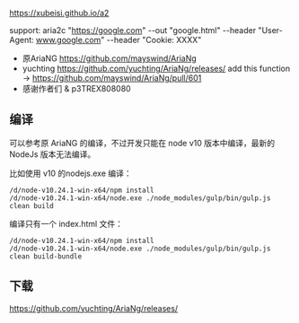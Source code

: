 https://xubeisi.github.io/a2

support: aria2c "https://google.com" --out "google.html" --header "User-Agent: www.google.com" --header "Cookie: XXXX"


- 原AriaNG https://github.com/mayswind/AriaNg
- yuchting https://github.com/yuchting/AriaNg/releases/ add this function -> https://github.com/mayswind/AriaNg/pull/601
- 感谢作者们 & p3TREX808080

## 编译
可以参考原 AriaNG 的编译，不过开发只能在 node v10 版本中编译，最新的 NodeJs 版本无法编译。

比如使用 v10 的nodejs.exe 编译：
```shell
/d/node-v10.24.1-win-x64/npm install
/d/node-v10.24.1-win-x64/node.exe ./node_modules/gulp/bin/gulp.js clean build
```

编译只有一个 index.html 文件：
```shell
/d/node-v10.24.1-win-x64/npm install
/d/node-v10.24.1-win-x64/node.exe ./node_modules/gulp/bin/gulp.js clean build-bundle
```

## 下载
https://github.com/yuchting/AriaNg/releases/ 





